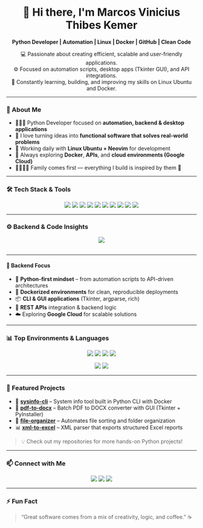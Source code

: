 <h1 align="center">👋 Hi there, I'm Marcos Vinicius Thibes Kemer</h1>

<p align="center">
  <strong>Python Developer | Automation | Linux | Docker | GitHub | Clean Code</strong>
</p>

<p align="center">
  💻 Passionate about creating efficient, scalable and user-friendly applications.<br>
  ⚙️ Focused on automation scripts, desktop apps (Tkinter GUI), and API integrations.<br>
  🌱 Constantly learning, building, and improving my skills on Linux Ubuntu and Docker.
</p>

---

### 🧠 About Me  
- 👨🏻‍💻 Python Developer focused on **automation, backend & desktop applications**  
- 🧩 I love turning ideas into **functional software that solves real-world problems**  
- 🐧 Working daily with **Linux Ubuntu + Neovim** for development  
- 🚀 Always exploring **Docker**, **APIs**, and **cloud environments (Google Cloud)**  
- 👨‍👩‍👧‍👧 Family comes first — everything I build is inspired by them 💙  

---

### 🛠️ Tech Stack & Tools  

<p align="center">
  <img src="https://img.shields.io/badge/Python-3776AB?style=for-the-badge&logo=python&logoColor=white"/>
  <img src="https://img.shields.io/badge/Tkinter-FF6F00?style=for-the-badge&logo=python&logoColor=white"/>
  <img src="https://img.shields.io/badge/Pandas-150458?style=for-the-badge&logo=pandas&logoColor=white"/>
  <img src="https://img.shields.io/badge/SQL-336791?style=for-the-badge&logo=postgresql&logoColor=white"/>
  <img src="https://img.shields.io/badge/APIs-009688?style=for-the-badge&logo=fastapi&logoColor=white"/>
  <img src="https://img.shields.io/badge/Docker-2496ED?style=for-the-badge&logo=docker&logoColor=white"/>
  <img src="https://img.shields.io/badge/Linux_Ubuntu-E95420?style=for-the-badge&logo=ubuntu&logoColor=white"/>
  <img src="https://img.shields.io/badge/Neovim-57A143?style=for-the-badge&logo=neovim&logoColor=white"/>
  <img src="https://img.shields.io/badge/GitHub-181717?style=for-the-badge&logo=github&logoColor=white"/>
  <img src="https://img.shields.io/badge/Google_Cloud-4285F4?style=for-the-badge&logo=google-cloud&logoColor=white"/>
</p>

---

### ⚙️ Backend & Code Insights  

<p align="center">
  <img src="https://skillicons.dev/icons?i=python,docker,linux,git,github,vscode,fastapi,postgresql,sqlite" /><br><br>
</p>

---

#### 🧩 Backend Focus  
- 🐍 **Python-first mindset** – from automation scripts to API-driven architectures  
- 🔄 **Dockerized environments** for clean, reproducible deployments  
- 📦 **CLI & GUI applications** (Tkinter, argparse, rich)  
- 📡 **REST APIs** integration & backend logic  
- ☁️ Exploring **Google Cloud** for scalable solutions  

---

### 📊 Top Environments & Languages  

<p align="center">
  <img src="https://img.shields.io/badge/Linux%20(Ubuntu%20%2B%20Neovim)-40%25-333333?style=for-the-badge&logo=linux&logoColor=white" />
  <img src="https://img.shields.io/badge/Python-35%25-3776AB?style=for-the-badge&logo=python&logoColor=white" />
  <img src="https://img.shields.io/badge/Jupyter-15%25-F37626?style=for-the-badge&logo=jupyter&logoColor=white" />
  <img src="https://img.shields.io/badge/PowerShell-10%25-5391FE?style=for-the-badge&logo=powershell&logoColor=white" />
</p>

<p align="center">
  <img src="https://github-profile-summary-cards.vercel.app/api/cards/repos-per-language?username=mircothibes&theme=tokyonight" />
  <img src="https://github-profile-summary-cards.vercel.app/api/cards/most-commit-language?username=mircothibes&theme=tokyonight" />
</p>

---

### 🧩 Featured Projects  

- 🧰 **[sysinfo-cli](https://github.com/mircothibes/sysinfo-cli)** – System info tool built in Python CLI with Docker  
- 📄 **[pdf-to-docx](https://github.com/mircothibes/pdf-to-docx)** – Batch PDF to DOCX converter with GUI (Tkinter + PyInstaller)  
- 📂 **[file-organizer](https://github.com/mircothibes/file-organizer)** – Automates file sorting and folder organization  
- 📊 **[xml-to-excel](https://github.com/mircothibes/xml-to-excel)** – XML parser that exports structured Excel reports  

> 💡 Check out my repositories for more hands-on Python projects!

---

### 📫 Connect with Me  

<p align="center">
  <a href="https://www.linkedin.com/in/mvtk1984/"><img src="https://img.shields.io/badge/LinkedIn-0077B5?style=for-the-badge&logo=linkedin&logoColor=white"/></a>
  <a href="https://github.com/mircothibes"><img src="https://img.shields.io/badge/GitHub-181717?style=for-the-badge&logo=github&logoColor=white"/></a>
  <a href="https://www.instagram.com/mircothibes/"><img src="https://img.shields.io/badge/Instagram-E4405F?style=for-the-badge&logo=instagram&logoColor=white"/></a>
</p>

---

### ⚡ Fun Fact  
> “Great software comes from a mix of creativity, logic, and coffee.” ☕  



             
             
